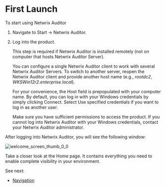 # First Launch

To start using Netwrix Auditor

1. Navigate to Start → Netwrix Auditor.
2. Log into the product.

   This step is required if Netwrix Auditor is installed remotely (not on computer that hosts
   Netwrix Auditor Server).

   You can configure a single Netwrix Auditor client to work with several Netwrix Auditor Servers.
   To switch to another server, reopen the Netwrix Auditor client and provide another host name
   (e.g., _rootdc2_, _WKSWin12r2.enterprise.local_).

   For your convenience, the Host field is prepopulated with your computer name. By default, you
   can log in with your Windows credentials by simply clicking Connect. Select Use specified
   credentials if you want to log in as another user.

   Make sure you have sufficient permissions to access the product. If you cannot log into Netwrix
   Auditor with your Windows credentials, contact your Netwrix Auditor administrator.

After logging into Netwrix Auditor, you will see the following window:

![welcome_screen_thumb_0_0](/img/product_docs/auditor/auditor/install/welcome_screen_thumb_0_0.webp)

Take a closer look at the Home page. It contains everything you need to enable complete visibility
in your environment.

See next:

- [Navigation](/docs/auditor/10.7/auditor/admin/navigation/overview.md)
